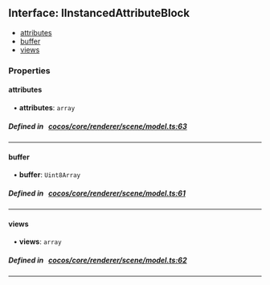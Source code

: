 ## Interface: IInstancedAttributeBlock

- [attributes](#attributes)
- [buffer](#buffer)
- [views](#views)

### Properties

#### attributes

<div style="margin-left: 10px;">


• **attributes**: ``array``

</div>


##### Defined in &nbsp;   [cocos/core/renderer/scene/model.ts:63](https://github.com/cocos-creator/engine/blob/c7bf6b8a9/cocos/core/renderer/scene/model.ts#L63)&nbsp;

___
#### buffer

<div style="margin-left: 10px;">


• **buffer**: ``Uint8Array``

</div>


##### Defined in &nbsp;   [cocos/core/renderer/scene/model.ts:61](https://github.com/cocos-creator/engine/blob/c7bf6b8a9/cocos/core/renderer/scene/model.ts#L61)&nbsp;

___
#### views

<div style="margin-left: 10px;">


• **views**: ``array``

</div>


##### Defined in &nbsp;   [cocos/core/renderer/scene/model.ts:62](https://github.com/cocos-creator/engine/blob/c7bf6b8a9/cocos/core/renderer/scene/model.ts#L62)&nbsp;

___
